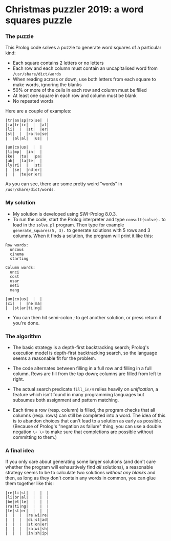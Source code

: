 # Christmas puzzler 2019: a word squares puzzle

### The puzzle

This Prolog code solves a puzzle to generate word squares of a particular kind:

- Each square contains 2 letters or no letters
- Each row and each column must contain an uncapitalised word from `/usr/share/dict/words`
- When reading across or down, use both letters from each square to make words, ignoring the blanks
- 50% or more of the cells in each row and column must be filled
- At least one square in each row and column must be blank
- No repeated words

Here are a couple of examples:

```
|tr|an|sp|ro|se|  |
|ia|tr|ic|  |  |al|
|li|  |  |st|  |er|
|st|  |  |ra|to|se|
|  |al|al|  |us|  |
```

```
|un|co|us|  |  |
|li|mp|  |in|  |
|ke|  |tu|  |pa|
|ab|  |la|te|  |
|ly|ri|  |  |st|
|  |se|  |nd|er|
|  |  |te|er|er|
```

As you can see, there are some pretty weird "words" in `/usr/share/dict/words`.


### My solution

- My solution is developed using SWI-Prolog 8.0.3.
- To run the code, start the Prolog interpreter and type `consult(solve).` to load in the `solve.pl` program. Then type for example `generate_squares(5, 3).` to generate solutions with 5 rows and 3 columns. When it finds a solution, the program will print it like this:

```
Row words:
  uncous
  cinema
  starting

Column words:
  unci
  cost
  usar
  neti
  mang

|un|co|us|  |  |
|ci|  |  |ne|ma|
|  |st|ar|ti|ng|
```
- You can then hit semi-colon ; to get another solution, or press return if you're done.


### The algorithm

- The basic strategy is a depth-first backtracking search; Prolog's execution model is depth-first backtracking search, so the language seems a reasonable fit for the problem.

- The code alternates between filling in a full row and filling in a full column. Rows are fill from the top down; columns are filled from left to right.

- The actual search predicate `fill_in/4` relies heavily on _unification_, a feature which isn't found in many programming languages but subsumes both assignment and pattern matching.

- Each time a row (resp. column) is filled, the program checks that all columns (resp. rows) can still be completed into a word. The idea of this is to abandon choices that can't lead to a solution as early as possible. (Because of Prolog's "negation as failure" thing, you can use a double negation `\+ \+` to make sure that completions are possible without committing to them.)


### A final idea

If you only care about generating some larger solutions (and don't care whether the program will exhaustively find _all_ solutions), a reasonable strategy seems to be to calculate two solutions _without any blanks_ and then, as long as they don't contain any words in common, you can glue them together like this:

```
|re|li|st|  |  |  |
|li|br|al|  |  |  |
|be|et|le|  |  |  |
|ra|ti|ng|  |  |  |
|te|st|er|  |  |  |
|  |  |  |re|wi|re|
|  |  |  |di|st|ad|
|  |  |  |st|on|er|
|  |  |  |ra|wi|sh|
|  |  |  |in|sh|ip|
```


